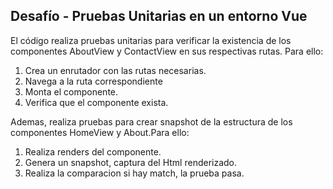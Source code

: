 ## Desafío - Pruebas Unitarias en un entorno Vue

El código realiza pruebas unitarias para verificar la existencia de los componentes AboutView y ContactView en sus respectivas rutas. Para ello:
 1. Crea un enrutador con las rutas necesarias. 
 2. Navega a la ruta correspondiente
 3. Monta el componente.
 4. Verifica que el componente exista.

Ademas, realiza pruebas para crear snapshot de la estructura de los componentes HomeView y About.Para ello:
1. Realiza renders del componente.
2. Genera un snapshot, captura del Html renderizado.
3. Realiza la comparacion si hay match, la prueba pasa.